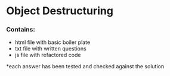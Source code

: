 # Object Destructuring
### Contains:
- html file with basic boiler plate
- txt file with written questions 
- js file with refactored code

*each answer has been tested and checked against the solution

